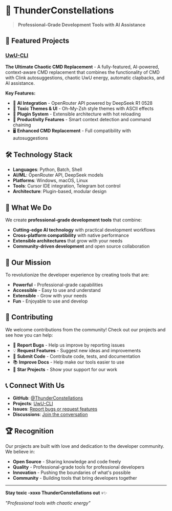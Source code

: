 # 🌟 ThunderConstellations

> **Professional-Grade Development Tools with AI Assistance**

## 🚀 Featured Projects

### [UwU-CLI](https://github.com/ThunderConstellations/UwU-Cli)
**The Ultimate Chaotic CMD Replacement** - A fully-featured, AI-powered, context-aware CMD replacement that combines the functionality of CMD with Clink autosuggestions, chaotic UwU energy, automatic clapbacks, and AI assistance.

**Key Features:**
- 🤖 **AI Integration** - OpenRouter API powered by DeepSeek R1 0528
- 🎨 **Toxic Themes & UI** - Oh-My-Zsh style themes with ASCII effects
- 🔌 **Plugin System** - Extensible architecture with hot reloading
- 🎯 **Productivity Features** - Smart context detection and command chaining
- 🖥️ **Enhanced CMD Replacement** - Full compatibility with autosuggestions

## 🛠️ Technology Stack

- **Languages**: Python, Batch, Shell
- **AI/ML**: OpenRouter API, DeepSeek models
- **Platforms**: Windows, macOS, Linux
- **Tools**: Cursor IDE integration, Telegram bot control
- **Architecture**: Plugin-based, modular design

## 🌟 What We Do

We create **professional-grade development tools** that combine:
- **Cutting-edge AI technology** with practical development workflows
- **Cross-platform compatibility** with native performance
- **Extensible architectures** that grow with your needs
- **Community-driven development** and open source collaboration

## 🎯 Our Mission

To revolutionize the developer experience by creating tools that are:
- **Powerful** - Professional-grade capabilities
- **Accessible** - Easy to use and understand
- **Extensible** - Grow with your needs
- **Fun** - Enjoyable to use and develop

## 🤝 Contributing

We welcome contributions from the community! Check out our projects and see how you can help:

- 🐛 **Report Bugs** - Help us improve by reporting issues
- 💡 **Request Features** - Suggest new ideas and improvements
- 🔧 **Submit Code** - Contribute code, tests, and documentation
- 📚 **Improve Docs** - Help make our tools easier to use
- 🌟 **Star Projects** - Show your support for our work

## 📞 Connect With Us

- **GitHub**: [@ThunderConstellations](https://github.com/ThunderConstellations)
- **Projects**: [UwU-CLI](https://github.com/ThunderConstellations/UwU-Cli)
- **Issues**: [Report bugs or request features](https://github.com/ThunderConstellations/UwU-Cli/issues)
- **Discussions**: [Join the conversation](https://github.com/ThunderConstellations/UwU-Cli/discussions)

## 🏆 Recognition

Our projects are built with love and dedication to the developer community. We believe in:
- **Open Source** - Sharing knowledge and code freely
- **Quality** - Professional-grade tools for professional developers
- **Innovation** - Pushing the boundaries of what's possible
- **Community** - Building tools that bring developers together

---

**Stay toxic -xoxo ThunderConstellations out** 💀✨

*"Professional tools with chaotic energy"* 